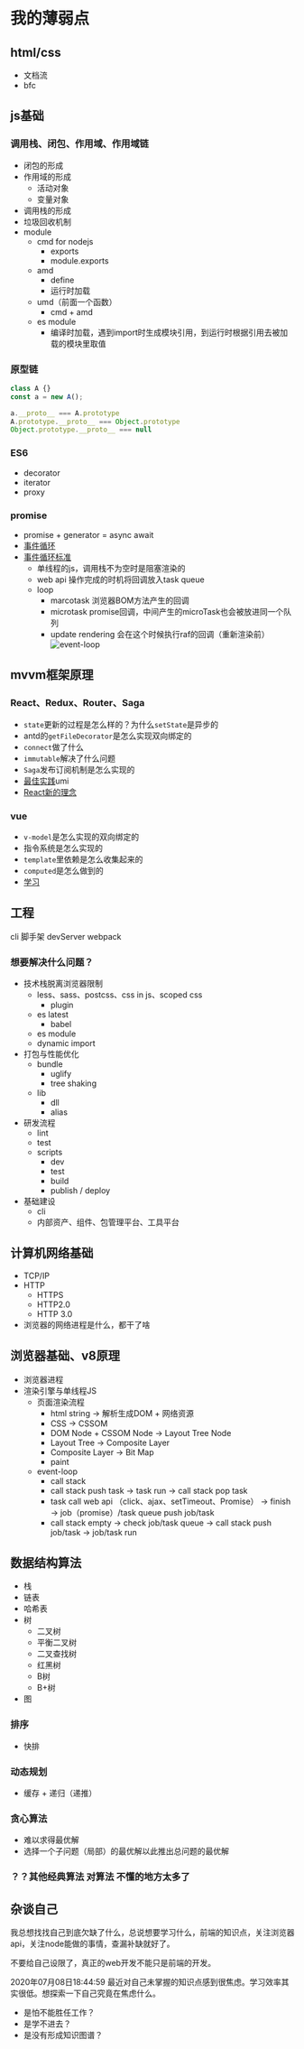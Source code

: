 # 我的薄弱点

## html/css
* 文档流
* bfc

## js基础
### 调用栈、闭包、作用域、作用域链
* 闭包的形成
* 作用域的形成
  * 活动对象
  * 变量对象
* 调用栈的形成
* 垃圾回收机制
* module
  * cmd for nodejs
    * exports
    * module.exports
  * amd
    * define
    * 运行时加载
  * umd（前面一个函数）
    * cmd + amd
  * es module
    * 编译时加载，遇到import时生成模块引用，到运行时根据引用去被加载的模块里取值
  

### 原型链
```js
class A {}
const a = new A();

a.__proto__ === A.prototype
A.prototype.__proto__ === Object.prototype
Object.prototype.__proto__ === null

```

### ES6
* decorator
* iterator
* proxy

### promise
* promise + generator = async await
* [事件循环](https://www.youtube.com/watch?v=8aGhZQkoFbQ)
* [事件循环标准](https://html.spec.whatwg.org/multipage/webappapis.html#event-loops)
  * 单线程的js，调用栈不为空时是阻塞渲染的
  * web api 操作完成的时机将回调放入task queue
  * loop
    * marcotask 浏览器BOM方法产生的回调
    * microtask promise回调，中间产生的microTask也会被放进同一个队列
    * update rendering 会在这个时候执行raf的回调（重新渲染前）
![event-loop](../assets/the-event-loop.png)

## mvvm框架原理

### React、Redux、Router、Saga
* `state`更新的过程是怎么样的？为什么`setState`是异步的
* antd的`getFileDecorator`是怎么实现双向绑定的
* `connect`做了什么
* `immutable`解决了什么问题
* `Saga`发布订阅机制是怎么实现的
* [最佳实践](https://github.com/sorrycc/blog/issues/1)umi
* [React新的理念](https://segmentfault.com/a/1190000020110166)
  
### vue
* `v-model`是怎么实现的双向绑定的
* 指令系统是怎么实现的
* `template`里依赖是怎么收集起来的
* `computed`是怎么做到的
* [学习](https://www.bilibili.com/video/BV1d4411v7UX)

## 工程
cli
脚手架
devServer
webpack

### 想要解决什么问题？
* 技术栈脱离浏览器限制
  * less、sass、postcss、css in js、scoped css
    * plugin
  * es latest
    * babel
  * es module
  * dynamic import
* 打包与性能优化
  * bundle
    * uglify
    * tree shaking
  * lib
    * dll
    * alias
* 研发流程
  * lint
  * test
  * scripts
    * dev
    * test
    * build
    * publish / deploy
* 基础建设
  * cli
  * 内部资产、组件、包管理平台、工具平台

## 计算机网络基础
* TCP/IP
* HTTP
  * HTTPS
  * HTTP2.0
  * HTTP 3.0
* 浏览器的网络进程是什么，都干了啥

## 浏览器基础、v8原理
* 浏览器进程
* 渲染引擎与单线程JS
  * 页面渲染流程
    * html string -> 解析生成DOM + 网络资源
    * CSS -> CSSOM
    * DOM Node + CSSOM Node -> Layout Tree Node
    * Layout Tree -> Composite Layer
    * Composite Layer -> Bit Map
    * paint
  * event-loop
    * call stack
    * call stack push task -> task run -> call stack pop task
    * task call web api （click、ajax、setTimeout、Promise） -> finish -> job（promise）/task queue push job/task
    * call stack empty -> check job/task queue -> call stack push job/task -> job/task run

## 数据结构算法
* 栈
* 链表
* 哈希表
* 树
  * 二叉树
  * 平衡二叉树
  * 二叉查找树
  * 红黑树
  * B树
  * B+树
* 图

### 排序
* 快排
### 动态规划
* 缓存 + 递归（递推）

### 贪心算法
* 难以求得最优解
* 选择一个子问题（局部）的最优解以此推出总问题的最优解

### ？？其他经典算法 对算法 不懂的地方太多了

## 杂谈自己

我总想找找自己到底欠缺了什么，总说想要学习什么，前端的知识点，关注浏览器api，关注node能做的事情，查漏补缺就好了。

不要给自己设限了，真正的web开发不能只是前端的开发。

2020年07月08日18:44:59
最近对自己未掌握的知识点感到很焦虑。学习效率其实很低。想探索一下自己究竟在焦虑什么。
* 是怕不能胜任工作？
* 是学不进去？
* 是没有形成知识图谱？